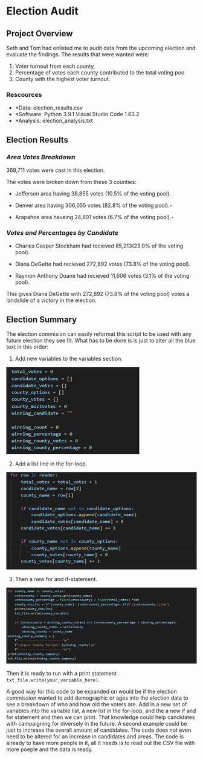 # Election Audit

## Project Overview
Seth and Tom had enlisted me to audit data from the upcoming election and evaluate the findings. The results that were wanted were: 
1. Voter turnout from each county,
2. Percentage of votes each county contributed to the total voting poo
3. County with the highest voter turnout.

### Rescources
- *Data: election_results.csv
- *Software: Python 3.9.1
	    Visual Studio Code 1.63.2
- *Analysis: election_analysis.txt

## Election Results

### *Area Votes Breakdown*

369,711 votes were cast in this election.

The votes were broken down from these 3 counties:

* Jefferson area having 38,855 votes (10.5% of the voting pool).

* Denver area having 306,055 votes (82.8% of the voting pool).-

* Arapahoe area haveing 24,801 votes (6.7% of the voting pool).-

### *Votes and Percentages by Candidate*

* Charles Casper Stockham had recieved 85,213(23.0% of the voting pool).

* Diana DeGette had recieved 272,892 votes (73.8% of the voting pool).

* Raymon Anthony Doane had recieved 11,606 votes (3.1% of the voting pool).

This gives Diana DeGette with 272,892 (73.8% of the voting pool) votes a landslide of a victory in the election.

## Election Summary
The election commision can easily reformat this script to be used with any future election they see fit. What has to be done is is just to alter all the blue text in this order:

1. Add new variables to the variables section.

![Variables_pull.PNG](https://github.com/Cyber-Wolfe/ElectionAudit/blob/main/Script_Screenshots/Variables_pull.PNG)

2. Add a list line in the for-loop.

![Row_reader](https://github.com/Cyber-Wolfe/ElectionAudit/blob/main/Script_Screenshots/Row_reader.PNG)

3. Then a new for and if-statement.

![for_block](https://github.com/Cyber-Wolfe/ElectionAudit/blob/main/Script_Screenshots/for_block.PNG)

Then it is ready to run with a print statement `txt_file.write(your_variable_here)`.

A good way for this code to be expanded on would be if the election commission wanted to add demographic or ages into the election data to see a breakdown of who and how old the voters are. Add in a new set of variables into the variable list, a new list in the for-loop, and the a new if and for statement and then we can print.  That knowledge could help candidates with campaigning for diversely in the future.
A second example could be just to increase the overall amount of candidates. The code does not even need to be altered for an increase in candidates and areas.  The code is already to have more people in it, all it needs is to read out the CSV file with more poeple and the data is ready.
